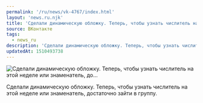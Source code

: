 ```yaml
---
permalink: '/ru/news/vk-4767/index.html'
layout: 'news.ru.njk'
title: 'Сделали динамическую обложку. Теперь, чтобы узнать числитель на этой неделе или знаменатель, до…'
source: ВКонтакте
tags:
  - news_ru
description: 'Сделали динамическую обложку. Теперь, чтобы узнать числитель на этой неделе или знаменатель, до…'
updatedAt: 1510493738
---
```

![Сделали динамическую обложку. Теперь, чтобы узнать числитель на этой неделе или знаменатель, до…](https://sun9-38.userapi.com/impf/c841236/v841236041/34a5a/Mt-6AvossQ4.jpg?size=1280x995&quality=96&sign=5916d018e905c3572f54f6e1bc089fb0&c_uniq_tag=EsEgwjxHGOfw55bU1oyd02NOm9Kf8oL7Ms9_znRA8z8&type=album)

Сделали динамическую обложку. Теперь, чтобы узнать числитель на этой неделе или знаменатель, достаточно зайти в группу.

